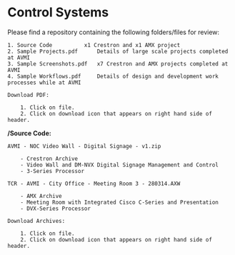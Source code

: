 <h1>Control Systems</h1>

Please find a repository containing the following folders/files for review:

	1. Source Code			x1 Crestron and x1 AMX project
	2. Sample Projects.pdf		Details of large scale projects completed at AVMI 
	3. Sample Screenshots.pdf	x7 Crestron and AMX projects completed at AVMI
	4. Sample Workflows.pdf		Details of design and development work processes while at AVMI

	Download PDF:

		1. Click on file.
		2. Click on download icon that appears on right hand side of header.

**/Source Code:**

	AVMI - NOC Video Wall - Digital Signage - v1.zip

		- Crestron Archive
		- Video Wall and DM-NVX Digital Signage Management and Control
		- 3-Series Processor

	TCR - AVMI - City Office - Meeting Room 3 - 280314.AXW

		- AMX Archive
		- Meeting Room with Integrated Cisco C-Series and Presentation
		- DVX-Series Processor

	Download Archives:

		1. Click on file.
		2. Click on download icon that appears on right hand side of header.